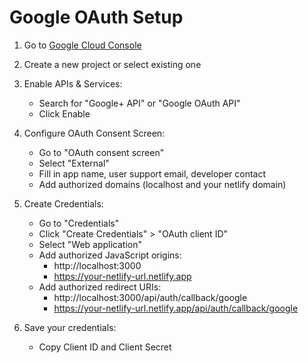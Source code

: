 # Google OAuth Setup

1. Go to [Google Cloud Console](https://console.cloud.google.com)
2. Create a new project or select existing one
3. Enable APIs & Services:
   - Search for "Google+ API" or "Google OAuth API"
   - Click Enable

4. Configure OAuth Consent Screen:
   - Go to "OAuth consent screen"
   - Select "External"
   - Fill in app name, user support email, developer contact
   - Add authorized domains (localhost and your netlify domain)

5. Create Credentials:
   - Go to "Credentials"
   - Click "Create Credentials" > "OAuth client ID"
   - Select "Web application"
   - Add authorized JavaScript origins:
     * http://localhost:3000
     * https://your-netlify-url.netlify.app
   - Add authorized redirect URIs:
     * http://localhost:3000/api/auth/callback/google
     * https://your-netlify-url.netlify.app/api/auth/callback/google

6. Save your credentials:
   - Copy Client ID and Client Secret 